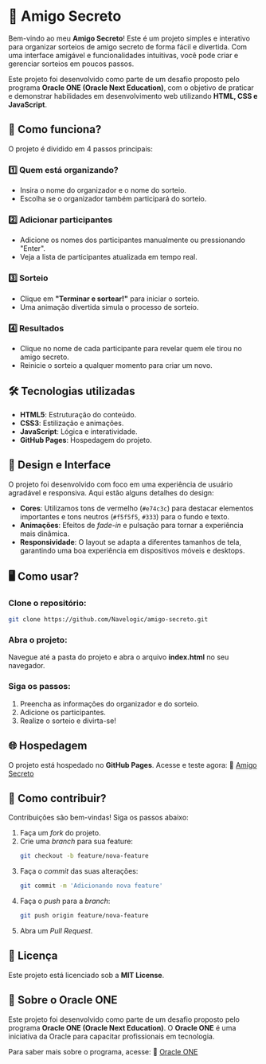 # 🎁 Amigo Secreto
Bem-vindo ao meu **Amigo Secreto**! Este é um projeto simples e interativo para organizar sorteios de amigo secreto de forma fácil e divertida. Com uma interface amigável e funcionalidades intuitivas, você pode criar e gerenciar sorteios em poucos passos.

Este projeto foi desenvolvido como parte de um desafio proposto pelo programa **Oracle ONE (Oracle Next Education)**, com o objetivo de praticar e demonstrar habilidades em desenvolvimento web utilizando **HTML, CSS e JavaScript**.

## 🚀 Como funciona?
O projeto é dividido em 4 passos principais:

### 1️⃣ Quem está organizando?
- Insira o nome do organizador e o nome do sorteio.
- Escolha se o organizador também participará do sorteio.

### 2️⃣ Adicionar participantes
- Adicione os nomes dos participantes manualmente ou pressionando "Enter".
- Veja a lista de participantes atualizada em tempo real.

### 3️⃣ Sorteio
- Clique em **"Terminar e sortear!"** para iniciar o sorteio.
- Uma animação divertida simula o processo de sorteio.

### 4️⃣ Resultados
- Clique no nome de cada participante para revelar quem ele tirou no amigo secreto.
- Reinicie o sorteio a qualquer momento para criar um novo.

## 🛠️ Tecnologias utilizadas
- **HTML5**: Estruturação do conteúdo.
- **CSS3**: Estilização e animações.
- **JavaScript**: Lógica e interatividade.
- **GitHub Pages**: Hospedagem do projeto.

## 🎨 Design e Interface
O projeto foi desenvolvido com foco em uma experiência de usuário agradável e responsiva. Aqui estão alguns detalhes do design:

- **Cores**: Utilizamos tons de vermelho (`#e74c3c`) para destacar elementos importantes e tons neutros (`#f5f5f5`, `#333`) para o fundo e texto.
- **Animações**: Efeitos de *fade-in* e pulsação para tornar a experiência mais dinâmica.
- **Responsividade**: O layout se adapta a diferentes tamanhos de tela, garantindo uma boa experiência em dispositivos móveis e desktops.

## 🖥️ Como usar?
### Clone o repositório:
```bash
git clone https://github.com/Navelogic/amigo-secreto.git
```
### Abra o projeto:
Navegue até a pasta do projeto e abra o arquivo **index.html** no seu navegador.

### Siga os passos:
1. Preencha as informações do organizador e do sorteio.
2. Adicione os participantes.
3. Realize o sorteio e divirta-se!

## 🌐 Hospedagem
O projeto está hospedado no **GitHub Pages**. Acesse e teste agora:
🔗 [Amigo Secreto](https://navelogic.github.io/desafio-amigo-secreto-oracle-one/)

## 🤝 Como contribuir?
Contribuições são bem-vindas! Siga os passos abaixo:

1. Faça um *fork* do projeto.
2. Crie uma *branch* para sua feature:
   ```bash
   git checkout -b feature/nova-feature
   ```
3. Faça o *commit* das suas alterações:
   ```bash
   git commit -m 'Adicionando nova feature'
   ```
4. Faça o *push* para a *branch*:
   ```bash
   git push origin feature/nova-feature
   ```
5. Abra um *Pull Request*.

## 📄 Licença
Este projeto está licenciado sob a **MIT License**.

## 🌟 Sobre o Oracle ONE
Este projeto foi desenvolvido como parte de um desafio proposto pelo programa **Oracle ONE (Oracle Next Education)**. O **Oracle ONE** é uma iniciativa da Oracle para capacitar profissionais em tecnologia.

Para saber mais sobre o programa, acesse:
🔗 [Oracle ONE](https://www.oracle.com/br/education/oracle-next-education/)
